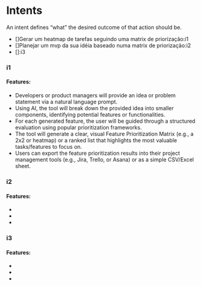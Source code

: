 # Intents

An intent defines “what” the desired outcome of that action should be.

- []Gerar um heatmap de tarefas seguindo uma matrix de priorização:i1
- []Planejar um mvp da sua idéia baseado numa matrix de priorização:i2
- []:i3

### i1
#### Features:
- Developers or product managers will provide an idea or problem statement via a natural language prompt.
- Using AI, the tool will break down the provided idea into smaller components, identifying potential features or functionalities.
- For each generated feature, the user will be guided through a structured evaluation using popular prioritization frameworks.
- The tool will generate a clear, visual Feature Prioritization Matrix (e.g., a 2x2 or heatmap) or a ranked list that highlights the most valuable tasks/features to focus on.
- Users can export the feature prioritization results into their project management tools (e.g., Jira, Trello, or Asana) or as a simple CSV/Excel sheet.

### i2
#### Features:
- 
- 
- 

### i3
#### Features:
- 
- 
- 

